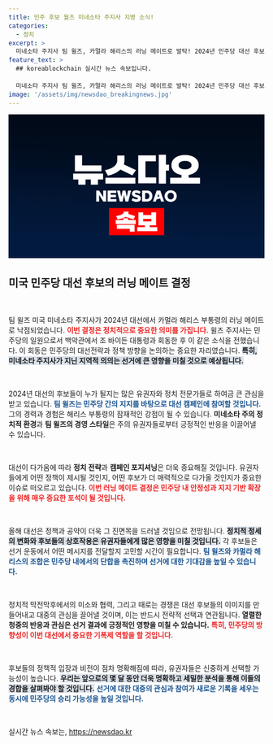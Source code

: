 ```yaml
---
title: 민주 후보 월즈 미네소타 주지사 지명 소식!
categories:
  - 정치
excerpt: >
  미네소타 주지사 팀 윌즈, 카멀라 해리스의 러닝 메이트로 발탁! 2024년 민주당 대선 후보의 든든한 파트너가 된 그의 행보가 주목받고 있다. 팀 윌즈의 정치적 영향력에 대해 알아보자!
feature_text: >
  ## koreablockchain 실시간 뉴스 속보입니다.

  미네소타 주지사 팀 윌즈, 카멀라 해리스의 러닝 메이트로 발탁! 2024년 민주당 대선 후보의 든든한 파트너가 된 그의 행보가 주목받고 있다. 팀 윌즈의 정치적 영향력에 대해 알아보자!
image: '/assets/img/newsdao_breakingnews.jpg'
---
```


<p><img src="/assets/img/newsdao_breakingnews.jpg" alt="koreablockchain 속보" /></p>

<h2 data-ke-size="size26">미국 민주당 대선 후보의 러닝 메이트 결정</h2>

<p data-ke-size="size16">&nbsp;</p>

<p>팀 윌즈 미국 미네소타 주지사가 2024년 대선에서 카멀라 해리스 부통령의 러닝 메이트로 낙점되었습니다. <b><span style="color: #ee2323;">이번 결정은 정치적으로 중요한 의미를 가집니다.</span></b> 윌즈 주지사는 민주당의 일원으로서 백악관에서 조 바이든 대통령과 회동한 후 이 같은 소식을 전했습니다. 이 회동은 민주당의 대선전략과 정책 방향을 논의하는 중요한 자리였습니다. <b><span style="background-color: #21538527;">특히, 미네소타 주지사가 지닌 지역적 의의는 선거에 큰 영향을 미칠 것으로 예상됩니다.</span></b></p>

<p data-ke-size="size16">&nbsp;</p>

<p>2024년 대선의 후보들이 누가 될지는 많은 유권자와 정치 전문가들로 하여금 큰 관심을 받고 있습니다. <b><span style="color: #1a5490;">팀 윌즈는 민주당 간의 지지를 바탕으로 대선 캠페인에 참여할 것입니다.</span></b> 그의 경력과 경험은 해리스 부통령의 잠재적인 강점이 될 수 있습니다. <b>미네소타 주의 정치적 환경</b>과 <b>팀 윌즈의 경영 스타일</b>은 주의 유권자들로부터 긍정적인 반응을 이끌어낼 수 있습니다. </p>

<p data-ke-size="size16">&nbsp;</p>

<p>대선이 다가옴에 따라 <b>정치 전략</b>과 <b>캠페인 포지셔닝</b>은 더욱 중요해질 것입니다. 유권자들에게 어떤 정책이 제시될 것인지, 어떤 후보가 더 매력적으로 다가올 것인지가 중요한 이슈로 떠오르고 있습니다. <b><span style="color: #ee2323;">이번 러닝 메이트 결정은 민주당 내 안정성과 지지 기반 확장을 위해 매우 중요한 포석이 될 것입니다.</span></b></p>

<p data-ke-size="size16">&nbsp;</p>

<p>올해 대선은 정책과 공약이 더욱 그 진면목을 드러낼 것임으로 전망됩니다. <b><span style="background-color: #21538527;">정치적 정세의 변화와 후보들의 상호작용은 유권자들에게 많은 영향을 미칠 것입니다.</span></b> 각 후보들은 선거 운동에서 어떤 메시지를 전달할지 고민할 시간이 필요합니다. <b><span style="color: #1a5490;">팀 윌즈와 카멀라 해리스의 조합은 민주당 내에서의 단합을 촉진하며 선거에 대한 기대감을 높일 수 있습니다.</span></b></p>

<p data-ke-size="size16">&nbsp;</p>

<p>정치적 막전막후에서의 미소와 협력, 그리고 때로는 경쟁은 대선 후보들의 이미지를 만들어내고 대중의 관심을 끌어낼 것이며, 이는 반드시 전략적 선택과 연관됩니다. <b>열렬한 청중의 반응과 관심은 선거 결과에 긍정적인 영향을 미칠 수 있습니다.</b> <b><span style="color: #ee2323;">특히, 민주당의 방향성이 이번 대선에서 중요한 기폭제 역할을 할 것입니다.</span></b></p>

<p data-ke-size="size16">&nbsp;</p>

<p>후보들의 정책적 입장과 비전이 점차 명확해짐에 따라, 유권자들은 신중하게 선택할 가능성이 높습니다. <b><span style="background-color: #21538527;">우리는 앞으로의 몇 달 동안 더욱 명확하고 세밀한 분석을 통해 이들의 경합을 살펴봐야 할 것입니다.</span></b> <b><span style="color: #1a5490;">선거에 대한 대중의 관심과 참여가 새로운 기록을 세우는 동시에 민주당의 승리 가능성을 높일 것입니다.</span></b> </p>

<p data-ke-size="size16">&nbsp;</p>
실시간 뉴스 속보는, <a href="https://newsdao.kr" rel="dofollow">https://newsdao.kr</a>


